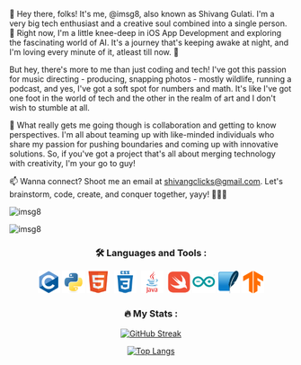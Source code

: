 👋 Hey there, folks! It's me, @imsg8, also known as Shivang Gulati. I'm a very big tech enthusiast and a creative soul combined into a single person. 🚀 Right now, I'm a little knee-deep in iOS App Development and exploring the fascinating world of AI. It's a journey that's keeping awake at night, and I'm loving every minute of it, atleast till now. 👀

But hey, there's more to me than just coding and tech! I've got this passion for music directing - producing, snapping photos - mostly wildlife, running a podcast, and yes, I've got a soft spot for numbers and math. It's like I've got one foot in the world of tech and the other in the realm of art and I don't wish to stumble at all.

💞️ What really gets me going though is collaboration and getting to know perspectives. I'm all about teaming up with like-minded individuals who share my passion for pushing boundaries and coming up with innovative solutions. So, if you've got a project that's all about merging technology with creativity, I'm your go to guy!

📫 Wanna connect? Shoot me an email at shivangclicks@gmail.com. Let's brainstorm, code, create, and conquer together, yayy! 🚀🎶✨

<!---
imsg8/imsg8 is a ✨ special ✨ repository because its `README.md` (this file) appears on your GitHub profile.
You can click the Preview link to take a look at your changes.
--->
<center>

<p align="left"> <img src="https://komarev.com/ghpvc/?username=imsg8&label=Profile%20views&color=0e75b6&style=flat" alt="imsg8" /> </p>
<p align="left"> <img src="https://komarev.com/ghpvc/?username=takshkothari&label=Profile%20views&color=0e75b6&style=flat" alt="imsg8" /> </p>



### :hammer_and_wrench: Languages and Tools :
<div>
  <img src="https://github.com/devicons/devicon/blob/master/icons/c/c-original.svg" title="C" alt="C" width="40" height="40"/>
  <img src="https://github.com/devicons/devicon/blob/master/icons/python/python-original.svg" title="Python" alt="Python" width="40" height="40"/>
  <img src="https://github.com/devicons/devicon/blob/master/icons/html5/html5-original.svg" title="HTML5" alt="HTML" width="40" height="40"/>&nbsp;
  <img src="https://github.com/devicons/devicon/blob/master/icons/css3/css3-plain-wordmark.svg" title="CSS3" alt="CSS" width="40" height="40"/>&nbsp;
  <img src="https://github.com/devicons/devicon/blob/master/icons/java/java-original-wordmark.svg" title="Java" alt="Java" width="40" height="40"/>&nbsp;
  <img src="https://github.com/devicons/devicon/blob/master/icons/swift/swift-original.svg" title="Swift" alt="Swift" width="40" height="40"/>
  <img src="https://github.com/devicons/devicon/blob/master/icons/arduino/arduino-original.svg" title="Arduino" alt="Arduino" width="40" height="40"/>
  <img src="https://github.com/devicons/devicon/blob/master/icons/sqlite/sqlite-original.svg" title="SQL" alt="SQL" width="40" height="40"/>
  <img src="https://github.com/devicons/devicon/blob/master/icons/tensorflow/tensorflow-original.svg" title="Tensorflow" alt="Tensorflow" width="40" height="40"/>
</div>

### :fire: My Stats :
[![GitHub Streak](http://github-readme-streak-stats.herokuapp.com?user=imsg8&theme=dracula&date_format=j%20M%5B%20Y%5D&mode=weekly)](https://git.io/streak-stats)

[![Top Langs](https://github-readme-stats.vercel.app/api/top-langs/?username=imsg8&layout=compact&theme=vision-friendly-dark&card_width=500)](https://github.com/anuraghazra/github-readme-stats)

</center>

